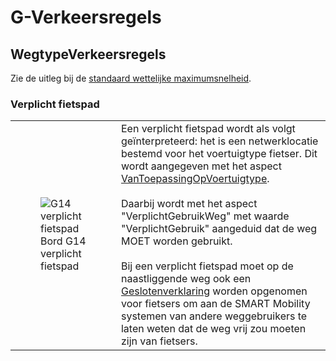 # G-Verkeersregels


## WegtypeVerkeersregels
Zie de uitleg bij de [standaard wettelijke maximumsnelheid](#standaard-wettelijke-maximumsnelheid).

### Verplicht fietspad

<table>
        <tr>
            <td class="left-column">
                <figure>
                    <img src="../images/verplichtfietspad.png" alt="G14 verplicht fietspad">
                    <figcaption>Bord G14 verplicht fietspad</figcaption>
                </figure>
            </td>
            <td class="right-column">
                Een verplicht fietspad wordt als volgt geïnterpreteerd: het is een netwerklocatie bestemd voor het voertuigtype fietser. Dit wordt aangegeven met het aspect <a href="#voertuigtypen">VanToepassingOpVoertuigtype</a>.<br><br> Daarbij wordt met het aspect "VerplichtGebruikWeg" met waarde "VerplichtGebruik" aangeduid dat de weg MOET worden gebruikt. <br><br>
                Bij een verplicht fietspad moet op de naastliggende weg ook een <a href="#geslotenverklaring">Geslotenverklaring</a> worden opgenomen voor fietsers 
                om aan de SMART Mobility systemen van andere weggebruikers te laten weten dat de weg 
                vrij zou moeten zijn van fietsers.
            </td>
        </tr>
    </table>